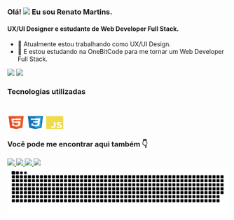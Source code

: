 ### Olá! <img src="https://user-images.githubusercontent.com/42378118/110234147-e3259600-7f4e-11eb-95be-0c4047144dea.gif" width="30"> Eu sou Renato Martins. 
#### UX/UI Designer e estudante de Web Developer Full Stack.

- 🔭 Atualmente estou trabalhando como UX/UI Design.
- 🌱 E estou estudando na OneBitCode para me tornar um Web Developer Full Stack.

<!-- Pessoal que veio atrás do **Github Stats:** a API provavelmente saiu do ar nesse período,
mas você pode adicionar a sua própria, seguindo esse [tutorial](https://github.com/anuraghazra/github-readme-stats/blob/master/readme.md#deploy-on-your-own-vercel-instance)-->


<picture>
 <source height="180em"
  srcset="https://github-readme-stats.vercel.app/api?username=rema77&show_icons=true&theme=github_dark"
  media="(prefers-color-scheme: dark)"
 />
 <source  height="180em"
  srcset="https://github-readme-stats.vercel.app/api?username=rema77&show_icons=true"
  media="(prefers-color-scheme: light), (prefers-color-scheme: no-preference)"
 />
 <img src="https://github-readme-stats.vercel.app/api?username=rema77&show_icons=true" />
</picture>
 
<picture>
 <source height="180em"
  srcset="https://github-readme-stats.vercel.app/api/top-langs/?username=rema77&layout=compact&langs_count=16&theme=github_dark"
  media="(prefers-color-scheme: dark)"
 />
 <source  height="180em"
  srcset="https://github-readme-stats.vercel.app/api/top-langs/?username=rema77&layout=compact&langs_count=16"
  media="(prefers-color-scheme: light), (prefers-color-scheme: no-preference)"
 />
 <img src="https://github-readme-stats.vercel.app/api/top-langs/?username=rema77&layout=compact&langs_count=16" />
</picture>


### Tecnologias utilizadas
##
<div style="display: inline_block"><br />
  <img align="center" alt="HTML" height="30" width="40" src="https://raw.githubusercontent.com/devicons/devicon/master/icons/html5/html5-original.svg">
  <img align="center" alt="CSS" height="30" width="40" src="https://raw.githubusercontent.com/devicons/devicon/master/icons/css3/css3-original.svg">
  <img align="center" alt="Js" height="30" width="40" src="https://raw.githubusercontent.com/devicons/devicon/master/icons/javascript/javascript-plain.svg">
  <!--img align="center" alt="Rafa-Ts" height="30" width="40" src="https://raw.githubusercontent.com/devicons/devicon/master/icons/typescript/typescript-plain.svg"-->
  <!--img align="center" alt="Rafa-React" height="30" width="40" src="https://raw.githubusercontent.com/devicons/devicon/master/icons/react/react-original.svg"-->
</div>

### Você pode me encontrar aqui também 👇
<div> 
 <a href="https://instagram.com/renatovmartins" target="_blank">
  <img src="https://img.shields.io/badge/-Instagram-%23E4405F?style=for-the-badge&logo=instagram&logoColor=white">
 </a>
 <a href="https://www.linkedin.com/in/renatovmartins/)" target="_blank">
  <img src="https://img.shields.io/badge/-LinkedIn-%230077B5?style=for-the-badge&logo=linkedin&logoColor=white">
 </a> 
 <a href="mailto:renatovmartins@gmail.com">
  <img src="https://img.shields.io/badge/-Gmail-%23333?style=for-the-badge&logo=gmail&logoColor=white" target="_blank">
 </a>
 <a href="https://discord.gg/renatovitormartins#1155" target="_blank">
  <img src="https://img.shields.io/badge/Discord-7289DA?style=for-the-badge&logo=discord&logoColor=white" target="_blank">
 </a> 
</div>

<picture>
  <source media="(prefers-color-scheme: dark)" srcset="https://raw.githubusercontent.com/platane/platane/output/github-contribution-grid-snake-dark.svg">
  <source media="(prefers-color-scheme: light)" srcset="https://raw.githubusercontent.com/platane/platane/output/github-contribution-grid-snake.svg">
  <img alt="github contribution grid snake animation" src="https://raw.githubusercontent.com/platane/platane/output/github-contribution-grid-snake.svg">
</picture>

